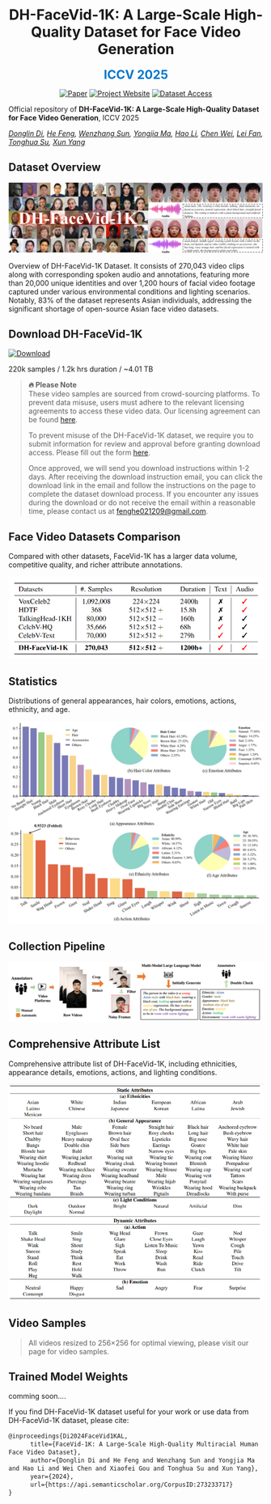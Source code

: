 

<div align="center">

# DH-FaceVid-1K: A Large-Scale High-Quality Dataset for Face Video Generation

<span style="color: #0077cc; font-size: 24px; font-weight: bold;">ICCV 2025</span>


[![Paper](https://img.shields.io/badge/arXiv-Paper-b31b1b?logo=arxiv&logoColor=b31b1b)](https://arxiv.org/abs/2410.07151)
[![Project Website](https://img.shields.io/badge/Fast3R-Website-4CAF50?logo=googlechrome&logoColor=white)](https://dh-facevid-1k.github.io/DH-FaceVid-1K/)
[![Dataset Access](https://img.shields.io/badge/Gradio-Demo-orange?style=flat&logo=Gradio&logoColor=red)](https://docs.google.com/forms/d/e/1FAIpQLSd92kS6ZdAGLoN6DvYUVUDCo7R3Oe6GNVPjQn4sDBPJH7_2_A/viewform)

</div>



Official repository of **​​DH-FaceVid-1K: A Large-Scale High-Quality Dataset for Face Video Generation**, ICCV 2025

*[Donglin Di](https://scholar.google.com/citations?hl=zh-CN&user=L8tcNioAAAAJ), [He Feng](https://github.com/fenghe12), [Wenzhang Sun](https://scholar.google.hk/citations?user=3-9aEOQAAAAJ&hl=zh-CN&oi=ao), [Yongjia Ma](https://scholar.google.hk/citations?user=BszRJxkAAAAJ&hl=zh-CN&oi=ao), [Hao Li](#), [Chen Wei](#), [Lei Fan](https://hellodfan.github.io/), [Tonghua Su](https://scholar.google.hk/citations?hl=zh-CN&user=67fxVzoAAAAJ), [Xun Yang](https://scholar.google.hk/citations?hl=zh-CN&user=ro8lzsUAAAAJ)*


## Dataset Overview

![Dataset Overview](figures/1.png)

Overview of DH-FaceVid-1K Dataset. It consists of 270,043 video clips along with corresponding spoken audio and annotations, featuring more than 20,000 unique identities and over 1,200 hours of facial video footage captured under various environmental conditions and lighting scenarios. Notably, 83% of the dataset represents Asian individuals, addressing the significant shortage of open-source Asian face video datasets.

## Download DH-FaceVid-1K

[![Download](https://img.shields.io/badge/Dataset-Apply_Access-blue)](https://forms.gle/vEyouWdS9CgcRFMt9)

220k samples / 1.2k hrs duration / ~4.01 TB

> **🔥 Please Note**  
> These video samples are sourced from crowd-sourcing platforms. To prevent data misuse, users must adhere to the relevant licensing agreements to access these video data. Our licensing agreement can be found [here](https://github.com/DH-FaceVid-1K/DH-FaceVid-1K/blob/main/LICENSE).  
> 
> To prevent misuse of the DH-FaceVid-1K dataset, we require you to submit information for review and approval before granting download access. Please fill out the form [here](https://forms.gle/vEyouWdS9CgcRFMt9).  
> 
> Once approved, we will send you download instructions within 1-2 days. After receiving the download instruction email, you can click the download link in the email and follow the instructions on the page to complete the dataset download process. If you encounter any issues during the download or do not receive the email within a reasonable time, please contact us at [fenghe021209@gmail.com](mailto:fenghe021209@gmail.com).

## Face Video Datasets Comparison

Compared with other datasets, FaceVid-1K has a larger data volume, competitive quality, and richer attribute annotations.

![Comparison](static/images/comparison.jpg)

## Statistics

Distributions of general appearances, hair colors, emotions, actions, ethnicity, and age.

![Statistics](static/images/figure4.jpg)

## Collection Pipeline

![Collection Pipeline](static/images/collect_pipe.png)

## Comprehensive Attribute List

Comprehensive attribute list of DH-FaceVid-1K, including ethnicities, appearance details, emotions, actions, and lighting conditions.

![Attributes](static/images/detail.png)

## Video Samples

> All videos resized to 256×256 for optimal viewing, please visit our page for video samples.


## Trained Model Weights

comming soon....


<!-- Human-centric generative models are becoming increas-
ingly popular, giving rise to various innovative tools and
applications, such as talking face videos conditioned on text
or audio prompts. The core of these capabilities lies in pow-
erful pretrained foundation models, trained on large-scale,
high-quality datasets. However, many advanced methods
rely on in-house data subject to various constraints, and
other current studies fail to generate high-resolution face
videos, which is mainly attributed to the significant lack of
large-scale, high-quality face video datasets. In this pa-
per, we introduce a human face video dataset, DH-FaceVid-
1K. Our collection spans 1200 hours in total, encompass-
ing 270,043 video samples from over 20,000 individuals.
Each sample includes corresponding speech audio, facial
keypoints, and text annotations. Compared to other pub-
licly available datasets, ours distinguishes itself through its
multi-ethnic coverage and high-quality comprehensive in-
dividual attributes. We establish multiple face video gen-
eration models supporting tasks such as text-to-video and
image-to-video generation. In addition, we develop com-
prehensive benchmarks to validate the scaling law when us-
ing different proportions of our dataset. Our primary aim is
to contribute a face video dataset, particularly addressing
the underrepresentation of Asian faces in existing curated
datasets and thereby enriching the global spectrum of face-
centric data and mitigating demographic biases. -->


If you find DH-FaceVid-1K dataset useful for your work or use data from DH-FaceVid-1K dataset, please cite:
```
@inproceedings{Di2024FaceVid1KAL,
      title={FaceVid-1K: A Large-Scale High-Quality Multiracial Human Face Video Dataset},
      author={Donglin Di and He Feng and Wenzhang Sun and Yongjia Ma and Hao Li and Wei Chen and Xiaofei Gou and Tonghua Su and Xun Yang},
      year={2024},
      url={https://api.semanticscholar.org/CorpusID:273233717}
}
```

<!-- # Website License
<a rel="license" href="http://creativecommons.org/licenses/by-sa/4.0/"><img alt="Creative Commons License" style="border-width:0" src="https://i.creativecommons.org/l/by-sa/4.0/88x31.png" /></a><br />This work is licensed under a <a rel="license" href="http://creativecommons.org/licenses/by-sa/4.0/">Creative Commons Attribution-ShareAlike 4.0 International License</a>. -->
